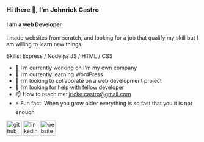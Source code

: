 ### Hi there 👋, I'm Johnrick Castro
#### I am a web Developer
I made websites from scratch, and looking for a job that qualify my skill but I am willing to learn new things.

Skills: Express / Node.js/ JS / HTML / CSS

- 🔭 I’m currently working on I'm my own company 
- 🌱 I’m currently learning WordPress 
- 👯 I’m looking to collaborate on a web development project 
- 🤔 I’m looking for help with fellow developer 
- 📫 How to reach me: jricke.castro@gmail.com 
- ⚡ Fun fact: When you grow older everything is so fast that you it is not enough 


[<img src='https://cdn.jsdelivr.net/npm/simple-icons@3.0.1/icons/github.svg' alt='github' height='40'>](https://github.com/github.com/Sora048)  [<img src='https://cdn.jsdelivr.net/npm/simple-icons@3.0.1/icons/linkedin.svg' alt='linkedin' height='40'>](https://www.linkedin.com/in/https://www.linkedin.com/in/johnrick-castro-73810424a//)  [<img src='https://cdn.jsdelivr.net/npm/simple-icons@3.0.1/icons/icloud.svg' alt='website' height='40'>](https://psu-acc-appoint.epizy.com/)  

